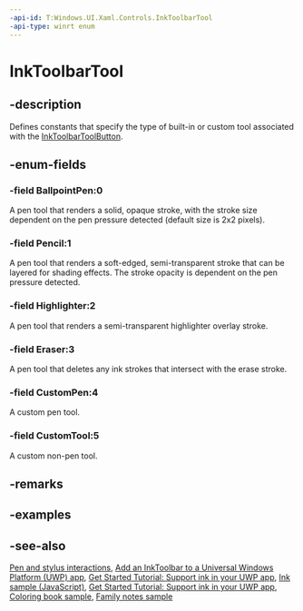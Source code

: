 ```yaml
---
-api-id: T:Windows.UI.Xaml.Controls.InkToolbarTool
-api-type: winrt enum
---
```


<!-- Enumeration syntax
public enum Windows.UI.Xaml.Controls.InkToolbarTool : int
-->

# InkToolbarTool

## -description
Defines constants that specify the type of built-in or custom tool associated with the [InkToolbarToolButton](inktoolbartoolbutton.md).

## -enum-fields
### -field BallpointPen:0
A pen tool that renders a solid, opaque stroke, with the stroke size dependent on the pen pressure detected (default size is 2x2 pixels).

### -field Pencil:1
A pen tool that renders a soft-edged, semi-transparent stroke that can be layered for shading effects. The stroke opacity is dependent on the pen pressure detected.

### -field Highlighter:2
A pen tool that renders a semi-transparent highlighter overlay stroke.

### -field Eraser:3
A pen tool that deletes any ink strokes that intersect with the erase stroke.

### -field CustomPen:4
A custom pen tool.

### -field CustomTool:5
A custom non-pen tool.


## -remarks

## -examples

## -see-also
[Pen and stylus interactions](/windows/uwp/input-and-devices/pen-and-stylus-interactions), [Add an InkToolbar to a Universal Windows Platform (UWP) app](/windows/uwp/input-and-devices/ink-toolbar), [Get Started Tutorial: Support ink in your UWP app](/windows/uwp/get-started/ink-walkthrough), [Ink sample (JavaScript)](https://github.com/microsoft/Windows-universal-samples/tree/main/archived/Ink), [Get Started Tutorial: Support ink in your UWP app](https://aka.ms/appsample-ink), [Coloring book sample](https://aka.ms/cpubsample-coloringbook), [Family notes sample](https://aka.ms/cpubsample-familynotessample)
